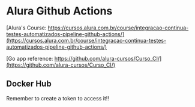 # Alura Github Actions #

[Alura's Course: https://cursos.alura.com.br/course/integracao-continua-testes-automatizados-pipeline-github-actions/](https://cursos.alura.com.br/course/integracao-continua-testes-automatizados-pipeline-github-actions/)

[Go app reference: https://github.com/alura-cursos/Curso_CI/](https://github.com/alura-cursos/Curso_CI/)

## Docker Hub ##

Remember to create a token to access it!!
